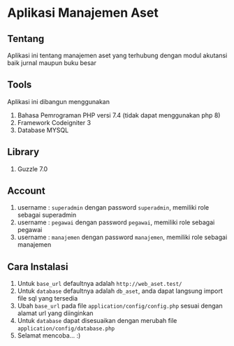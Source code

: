 # Aplikasi Manajemen Aset

## Tentang

Aplikasi ini tentang manajemen aset yang terhubung dengan modul akutansi baik jurnal maupun buku besar

## Tools

Aplikasi ini dibangun menggunakan

1. Bahasa Pemrograman PHP versi 7.4 (tidak dapat menggunakan php 8)
2. Framework Codeigniter 3
3. Database MYSQL

## Library

1. Guzzle 7.0

## Account

1. username : `superadmin` dengan password `superadmin`, memiliki role sebagai superadmin
2. username : `pegawai` dengan password `pegawai`, memiliki role sebagai pegawai
3. username : `manajemen` dengan password `manajemen`, memiliki role sebagai manajemen

## Cara Instalasi

1. Untuk `base_url` defaultnya adalah `http://web_aset.test/`
2. Untuk `database` defaultnya adalah `db_aset`, anda dapat langsung import file sql yang tersedia
3. Ubah `base_url` pada file `application/config/config.php` sesuai dengan alamat url yang diinginkan
4. Untuk `database` dapat disesuaikan dengan merubah file `application/config/database.php`
5. Selamat mencoba... :)
